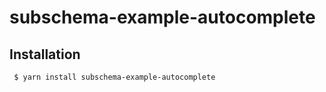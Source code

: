subschema-example-autocomplete
===

## Installation
```sh
 $ yarn install subschema-example-autocomplete
```
